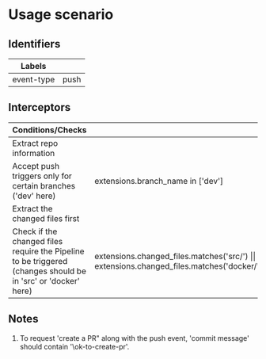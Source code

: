 # Usage scenario

## Identifiers

| Labels     |      |
| ---------- | ---- |
| event-type | push |

## Interceptors

| Conditions/Checks                                                                                             |                                                                                           |
| ------------------------------------------------------------------------------------------------------------- | ----------------------------------------------------------------------------------------- |
| Extract repo information                                                                                      |                                                                                           |
| Accept push triggers only for certain branches ('dev' here)                                                   | extensions.branch_name in ['dev']                                                         |
| Extract the changed files first                                                                               |                                                                                           |
| Check if the changed files require the Pipeline to be triggered (changes should be in 'src' or 'docker' here) | extensions.changed_files.matches('src/') \|\| extensions.changed_files.matches('docker/') |

## Notes

1. To request 'create a PR" along with the push event, 'commit message' should contain '\ok-to-create-pr'.

